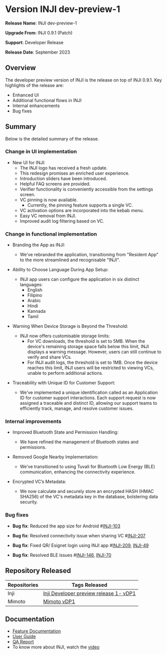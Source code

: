 # Version INJI dev-preview-1

**Release Name**: INJI dev-preview-1

**Upgrade From**: INJI 0.9.1 (Patch)

**Support**: Developer Release

**Release Date**: September 2023

## Overview

The developer preview version of INJI is the release on top of INJI 0.9.1. Key highlights of the release are:

 * Enhanced UI
 * Additional functional flows in INJI
 * Internal enhancements
 * Bug fixes

## Summary

Below is the detailed summary of the release.

### Change in UI implementation

* New UI for INJI:
  * The INJI logo has received a fresh update.
  * This redesign promises an enriched user experience.
  * Introduction sliders have been introduced. 
  * Helpful FAQ screens are provided.
  * Verifier functionality is conveniently accessible from the settings screen. 
  * VC pinning is now available. 
    * Currently, the pinning feature supports a single VC.
  * VC activation options are incorporated into the kebab menu. 
  * Easy VC removal from INJI. 
  * Improved audit log filtering based on VC. 
  
### Change in functional implementation

* Branding the App as INJI:
  * We've rebranded the application, transitioning from "Resident App" to the more streamlined and recognisable "INJI".

* Ability to Choose Language During App Setup:
  * INJI app users can configure the application in six distinct languages:
      * English
      * Filipino
      * Arabic
      * Hindi
      * Kannada
      * Tamil

* Warning When Device Storage is Beyond the Threshold:
  * INJI now offers customisable storage limits:
    * For VC downloads, the threshold is set to 5MB. When the device's remaining storage space falls below this limit, INJI displays a warning message. However, users can still continue to verify and share VCs.
    * For INJI audit logs, the threshold is set to 1MB. Once the device reaches this limit, INJI users will be restricted to viewing VCs, unable to perform additional actions.

* Traceability with Unique ID for Customer Support:
  * We've implemented a unique identification called as an Application ID for customer support interactions. Each 
    support request is now assigned a traceable and distinct ID, allowing our support teams to efficiently track, manage, and resolve customer issues.
   
### Internal improvements

* Improved Bluetooth State and Permission Handling:
  * We have refined the management of Bluetooth states and permissions.

* Removed Google Nearby Implementation:
    * We've transitioned to using Tuvali for Bluetooth Low Energy (BLE) communication, enhancing the connectivity experience.

* Encrypted VC’s Metadata:
  * We now calculate and securely store an encrypted HASH (HMAC SHA256) of the VC's metadata key in the database, bolstering data security.
    
### Bug fixes

* **Bug fix**: Reduced the app size for Android  #[INJI-103](https://mosip.atlassian.net/browse/INJI-103)

* **Bug fix**: Resolved connectivity issue when sharing VC  #[INJI-207](https://mosip.atlassian.net/browse/INJI-207)

* **Bug fix**: Fixed QR/ Esignet login using INJI app #[INJI-209](https://mosip.atlassian.net/browse/INJI-209), [INJI-49](https://mosip.atlassian.net/browse/INJI-209)

* **Bug fix**: Resolved BLE issues #[INJI-146](https://mosip.atlassian.net/browse/INJI-146), [INJI-70](https://mosip.atlassian.net/browse/INJI-70)

## Repository Released

| **Repositories**            | **Tags Released**                                                              |
| --------------------------- | ------------------------------------------------------------------------------ |
| Inji                    | [Inji Developer preview release 1- vDP1](https://github.com/mosip/inji/releases/tag/vDP1) |
| Mimoto         | [Mimoto vDP1](https://github.com/mosip/mimoto/releases/tag/vDP1) |



## Documentation

* [Feature Documentation](./)
* [User Guide](https://docs.mosip.io/1.2.0/modules/mobile-application/INJI-mobile-app-beta)
* [QA Report](https://docs.mosip.io/INJI/versions/version-0.9.2/test-report-0.9.2)
* To know more about INJI, watch the [video](https://www.youtube.com/watch?v=70uDsa9mKjE)


